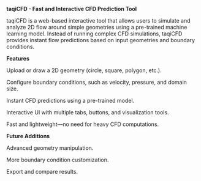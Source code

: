 **taqiCFD - Fast and Interactive CFD Prediction Tool**

taqiCFD is a web-based interactive tool that allows users to simulate and analyze 2D flow around simple geometries using a pre-trained machine learning model. Instead of running complex CFD simulations, taqiCFD provides instant flow predictions based on input geometries and boundary conditions.


**Features**

Upload or draw a 2D geometry (circle, square, polygon, etc.).

Configure boundary conditions, such as velocity, pressure, and domain size.

Instant CFD predictions using a pre-trained model.

Interactive UI with multiple tabs, buttons, and visualization tools.

Fast and lightweight—no need for heavy CFD computations.

**Future Additions**

Advanced geometry manipulation.

More boundary condition customization.

Export and compare results.